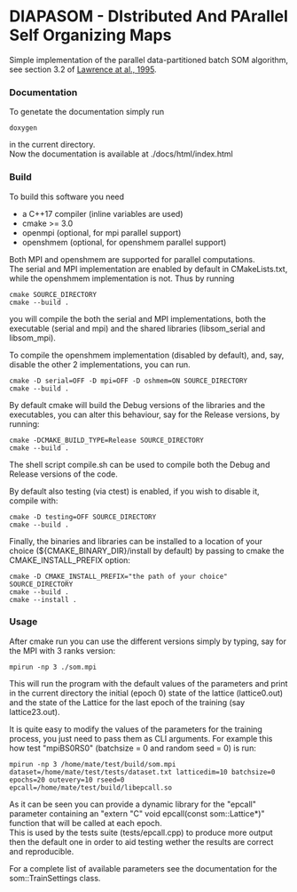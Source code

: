 # DIAPASOM - DIstributed And PArallel Self Organizing Maps 

Simple implementation of the parallel data-partitioned batch SOM algorithm, 
see section 3.2 of 
[Lawrence at al., 1995](http://syllabus.cs.manchester.ac.uk/pgt/2017/COMP61021/reference/parallel-batch-SOM.pdf). 


### Documentation 

To genetate the documentation simply run
```
doxygen 
``` 
in the current directory.  
Now the documentation is available at ./docs/html/index.html

### Build 

To build this software you need 
- a C++17 compiler (inline variables are used)
- cmake >= 3.0 
- openmpi (optional, for mpi parallel support) 
- openshmem (optional, for openshmem parallel support)

Both MPI and openshmem are supported for parallel computations.  
The serial and MPI implementation are enabled by default in CMakeLists.txt, 
while the openshmem implementation is not.
Thus by running 
```
cmake SOURCE_DIRECTORY
cmake --build .
```
you will compile the both the serial and MPI implementations, 
both the executable (serial and mpi) 
and the shared libraries (libsom_serial and libsom_mpi). 

To compile the openshmem implementation (disabled by default), 
and, say, disable the other 2 implementations, you can run. 
```
cmake -D serial=OFF -D mpi=OFF -D oshmem=ON SOURCE_DIRECTORY
cmake --build .
```

By default cmake will build the Debug versions of the libraries and the executables, 
you can alter this behaviour, say for the Release versions, by running: 
```
cmake -DCMAKE_BUILD_TYPE=Release SOURCE_DIRECTORY
cmake --build .
```

The shell script compile.sh can be used to compile both the Debug and Release versions of the code. 

By default also testing (via ctest) is enabled, if you wish to disable it, compile with: 
```
cmake -D testing=OFF SOURCE_DIRECTORY 
cmake --build .
```

Finally, the binaries and libraries can be installed to a location of your choice (${CMAKE_BINARY_DIR}/install by default) 
by passing to cmake the CMAKE_INSTALL_PREFIX option: 
```
cmake -D CMAKE_INSTALL_PREFIX="the path of your choice" SOURCE_DIRECTORY 
cmake --build .
cmake --install .
```


### Usage 

After cmake run you can use the different versions simply by typing, 
say for the MPI with 3 ranks version: 
```
mpirun -np 3 ./som.mpi 
```

This will run the program with the default values of the parameters and print in the current directory 
the initial (epoch 0) state of the lattice (lattice0.out) 
and the state of the Lattice for the last epoch of the training (say lattice23.out).

It is quite easy to modify the values of the parameters for the training process, 
you just need to pass them as CLI arguments. 
For example this how test "mpiBS0RS0" (batchsize = 0 and random seed = 0) is run:  
```
mpirun -np 3 /home/mate/test/build/som.mpi dataset=/home/mate/test/tests/dataset.txt latticedim=10 batchsize=0 epochs=20 outevery=10 rseed=0 epcall=/home/mate/test/build/libepcall.so
```

As it can be seen you can provide a dynamic library for the "epcall" parameter containing an 
"extern "C" void epcall(const som::Lattice\*)" function that will be called at each epoch.  
This is used by the tests suite 
(tests/epcall.cpp) 
to produce more output then the default one in order to aid 
testing wether the results are correct and reproducible. 

For a complete list of available parameters see the documentation for the 
som::TrainSettings class.
